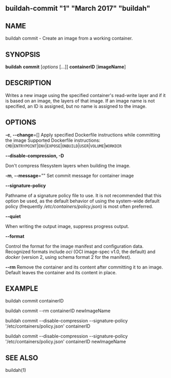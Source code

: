 ## buildah-commit "1" "March 2017" "buildah"

## NAME
buildah commit - Create an image from a working container.

## SYNOPSIS
**buildah** **commit** [*options* [...]] **containerID** [**imageName**]

## DESCRIPTION
Writes a new image using the specified container's read-write layer and if it
is based on an image, the layers of that image.  If an image name is not
specified, an ID is assigned, but no name is assigned to the image.

## OPTIONS

**-c**, **--change**=[]
   Apply specified Dockerfile instructions while committing the image
   Supported Dockerfile instructions: `CMD`|`ENTRYPOINT`|`ENV`|`EXPOSE`|`ONBUILD`|`USER`|`VOLUME`|`WORKDIR`

**--disable-compression, -D**

Don't compress filesystem layers when building the image.

**-m**, **--message**=""
   Set commit message for container image

**--signature-policy**

Pathname of a signature policy file to use.  It is not recommended that this
option be used, as the default behavior of using the system-wide default policy
(frequently */etc/containers/policy.json*) is most often preferred.

**--quiet**

When writing the output image, suppress progress output.

**--format**

Control the format for the image manifest and configuration data.  Recognized
formats include *oci* (OCI image-spec v1.0, the default) and *docker* (version
2, using schema format 2 for the manifest).

**--rm**
Remove the container and its content after committing it to an image.
Default leaves the container and its content in place.

## EXAMPLE

buildah commit containerID

buildah commit --rm containerID newImageName

buildah commit --disable-compression --signature-policy '/etc/containers/policy.json' containerID

buildah commit --disable-compression --signature-policy '/etc/containers/policy.json' containerID newImageName

## SEE ALSO
buildah(1)

